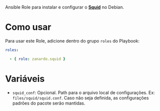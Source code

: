 Ansible Role para instalar e configurar o
**[Squid](http://www.squid-cache.org/)** no Debian.

# Como usar

Para usar este Role, adicione dentro do grupo ``roles`` do Playbook:

```yaml
roles:

  - { role: zanardo.squid }
```

# Variáveis

 - ``squid_conf``: Opcional. Path para o arquivo local de configurações. Ex:
   ``files/squid/squid.conf``. Caso não seja definida, as configurações padrões
   do pacote serão mantidas.
